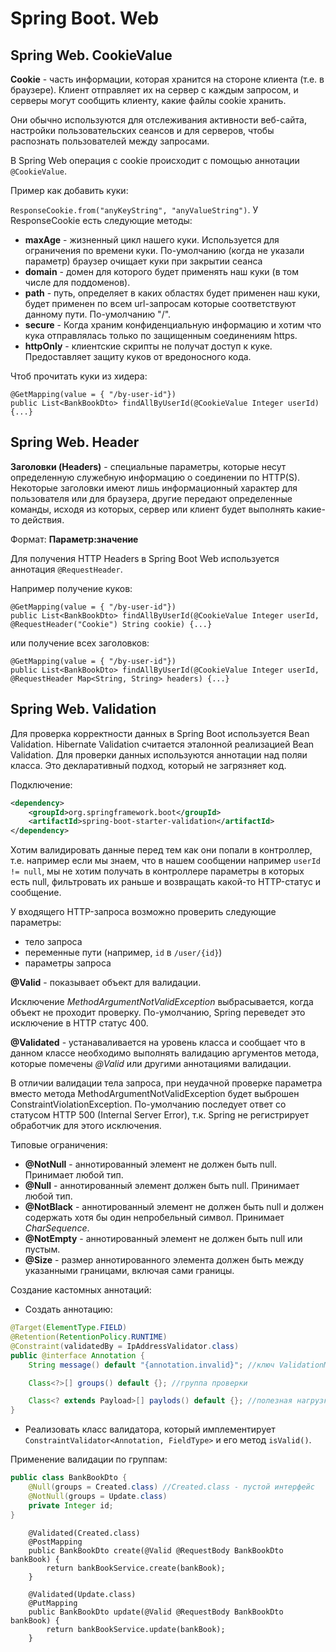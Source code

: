 # Spring Boot. Web
## Spring Web. CookieValue
**Cookie** - часть информации, которая хранится на стороне клиента (т.е. в браузере). Клиент отправляет их на сервер с 
каждым запросом, и серверы могут сообщить клиенту, какие файлы cookie хранить.

Они обычно используются для отслеживания активности веб-сайта, настройки пользовательских сеансов и для серверов, чтобы 
распознать пользователей между запросами.

В Spring Web операция с cookie происходит с помощью аннотации `@CookieValue`.

Пример как добавить куки:

`ResponseCookie.from("anyKeyString", "anyValueString")`. У ResponseCookie есть следующие методы:
* **maxAge** - жизненный цикл нашего куки. Используется для ограничения по времени куки. По-умолчанию (когда не указали 
параметр) браузер очищает куки при закрытии сеанса
* **domain** - домен для которого будет применять наш куки (в том числе для поддоменов).
* **path** - путь, определяет в каких областях будет применен наш куки, будет применен по всем url-запросам которые 
соответствуют данному пути. По-умолчанию "/".
* **secure** - Когда храним конфиденциальную информацию и хотим что кука отправлялась только по защищенным соединениям 
https.
* **httpOnly** - клиентские скрипты не получат доступ к куке. Предоставляет защиту куков от вредоносного кода.

Чтоб прочитать куки из хидера: 
```
@GetMapping(value = { "/by-user-id"})
public List<BankBookDto> findAllByUserId(@CookieValue Integer userId) {...}
```

## Spring Web. Header
**Заголовки (Headers)** - специальные параметры, которые несут определенную служебную информацию о соединении по HTTP(S). 
Некоторые заголовки имеют лишь информационный характер для пользователя или для браузера, другие передают определенные
команды, исходя из которых, сервер или клиент будет выполнять какие-то действия. 

Формат: **Параметр:значение**

Для получения HTTP Headers в Spring Boot Web используется аннотация `@RequestHeader`. 

Например получение куков:
```
@GetMapping(value = { "/by-user-id"})
public List<BankBookDto> findAllByUserId(@CookieValue Integer userId, @RequestHeader("Cookie") String cookie) {...}
```
или получение всех заголовков:
```
@GetMapping(value = { "/by-user-id"})
public List<BankBookDto> findAllByUserId(@CookieValue Integer userId, @RequestHeader Map<String, String> headers) {...}
```

## Spring Web. Validation
Для проверка корректности данных в Spring Boot используется Bean Validation. Hibernate Validation считается эталонной 
реализацией Bean Validation. Для проверки данных используются аннотации над поляи класса. Это декларативный подход, 
который не загрязняет код.

Подключение:
```xml
<dependency>
    <groupId>org.springframework.boot</groupId>
    <artifactId>spring-boot-starter-validation</artifactId>
</dependency>
```
Хотим валидировать данные перед тем как они попали в контроллер, т.е. например если мы знаем, что в нашем сообщении 
например `userId != null`, мы не хотим получать в контроллере параметры в которых есть null, фильтровать их раньше и 
возвращать какой-то HTTP-статус и сообщение.

У входящего HTTP-запроса возможно проверить следующие параметры:
* тело запроса
* переменные пути (например, `id` в `/user/{id}`)
* параметры запроса

**@Valid** - показывает объект для валидации.

Исключение _MethodArgumentNotValidException_ выбрасывается, когда объект не проходит проверку. По-умолчанию, Spring 
переведет это исключение в HTTP статус 400.

**@Validated** - устанаваливается на уровень класса и сообщает что в данном классе необходимо выполнять валидацию 
аргументов метода, которые помечены _@Valid_ или другими аннотациями валидации.

В отличии валидации тела запроса, при неудачной проверке параметра вместо метода MethodArgumentNotValidException будет 
выброшен ConstraintViolationException. По-умолчанию последует ответ со статусом HTTP 500 (Internal Server Error), т.к. 
Spring не регистрирует обработчик для этого исключения.

Типовые ограничения:
* **@NotNull** - аннотированный элемент не должен быть null. Принимает любой тип.
* **@Null** - аннотированный элемент должен быть null. Принимает любой тип.
* **@NotBlack** - аннотированный элемент не должен быть null и должен содержать хотя бы один непробельный символ. 
Принимает _CharSequence_.
* **@NotEmpty** - аннотированный элемент не должен быть null или пустым.
* **@Size** - размер аннотированного элемента должен быть между указанными границами, включая сами границы.

Создание кастомных аннотаций:
* Создать аннотацию:
```java
@Target(ElementType.FIELD)
@Retention(RetentionPolicy.RUNTIME)
@Constraint(validatedBy = IpAddressValidator.class)
public @interface Annotation {
    String message() default "{annotation.invalid}"; //ключ ValidationMessages.properties

    Class<?>[] groups() default {}; //группа проверки

    Class<? extends Payload>[] paylods() default {}; //полезная нагрузка
}
```
* Реализовать класс валидатора, который имплементирует `ConstraintValidator<Annotation, FieldType>` и его метод `isValid()`.

Применение валидации по группам:
```java
public class BankBookDto {
    @Null(groups = Created.class) //Created.class - пустой интерфейс
    @NotNull(groups = Update.class)
    private Integer id;
}
```
```
    @Validated(Created.class)
    @PostMapping
    public BankBookDto create(@Valid @RequestBody BankBookDto bankBook) {
        return bankBookService.create(bankBook);
    }

    @Validated(Update.class)
    @PutMapping
    public BankBookDto update(@Valid @RequestBody BankBookDto bankBook) {
        return bankBookService.update(bankBook);
    }
```